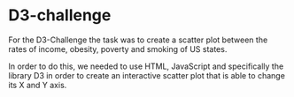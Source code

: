# D3-challenge

For the D3-Challenge the task was to create a scatter plot between the rates of income, obesity, poverty and smoking of US states.

In order to do this, we needed to use HTML, JavaScript and specifically the library D3 in order to create an interactive scatter plot that is able to change its X and Y axis.

